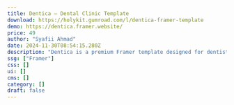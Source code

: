 ```yaml
---
title: Dentica — Dental Clinic Template
download: https://holykit.gumroad.com/l/dentica-framer-template
demo: https://dentica.framer.website/
price: 49
author: "Syafii Ahmad"
date: 2024-11-30T08:54:15.280Z
description: "Dentica is a premium Framer template designed for dentists and dental clinics. With its modern and sleek design, Dentica offers a professional and user-friendly experience for patients seeking dental services."
ssg: ["Framer"]
css: []
ui: []
cms: []
category: []
draft: false
---
```

